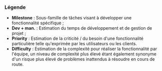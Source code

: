 
<h3 class="has-text-centered">
    Légende
</h3>

- **Milestone** : Sous-famille de tâches visant à développer une fonctionnalité spécifique ;
- **Dev + man.** : Estimation du temps de développement et de gestion de projet ;
- **Priority** : Estimation de la criticité / du besoin d'une fonctionnalité particulière telle qu'exprimée par les utilisateurs ou les clients.
- **Difficulty** : Estimation de la complexité pour réaliser la fonctionnalité par l'équipe, un niveau de complexité plus élevé étant également synonyme d'un risque plus élevé de problèmes inattendus à résoudre en cours de route.